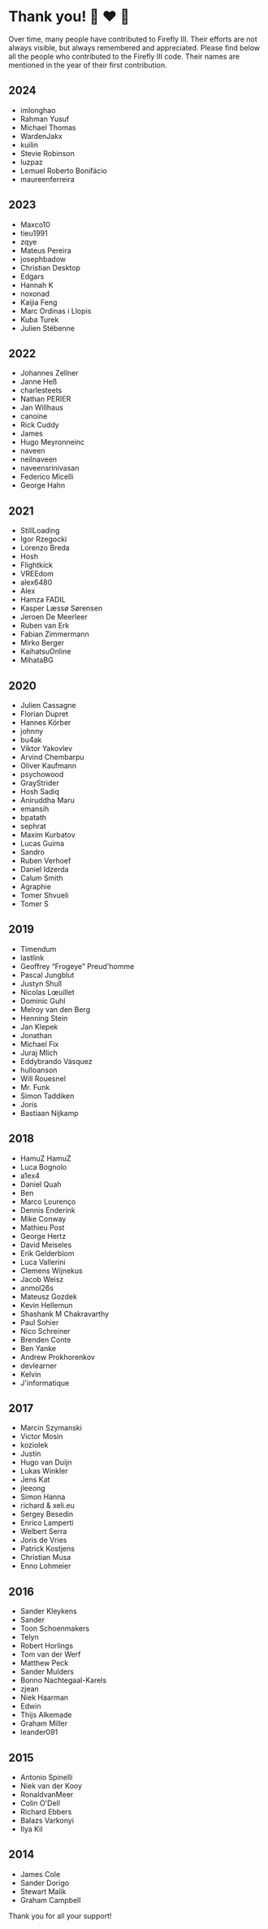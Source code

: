 # Thank you! :tada: :heart: :tada:

Over time, many people have contributed to Firefly III. Their efforts are not always visible, but always remembered and appreciated.
Please find below all the people who contributed to the Firefly III code. Their names are mentioned in the year of their first contribution.

## 2024
- imlonghao
- Rahman Yusuf
- Michael Thomas
- WardenJakx
- kuilin
- Stevie Robinson
- luzpaz
- Lemuel Roberto Bonifácio
- maureenferreira

## 2023
- Maxco10
- tieu1991
- zqye
- Mateus Pereira
- josephbadow
- Christian Desktop
- Edgars
- Hannah K
- noxonad
- Kaijia Feng
- Marc Ordinas i Llopis
- Kuba Turek
- Julien Stébenne

## 2022
- Johannes Zellner
- Janne Heß
- charlesteets
- Nathan PERIER
- Jan Willhaus
- canoine
- Rick Cuddy
- James
- Hugo Meyronneinc
- naveen
- neilnaveen
- naveensrinivasan
- Federico Micelli
- George Hahn

## 2021
- StillLoading
- Igor Rzegocki
- Lorenzo Breda
- Hosh
- Flightkick
- VREEdom
- alex6480
- Alex
- Hamza FADIL
- Kasper Læssø Sørensen
- Jeroen De Meerleer
- Ruben van Erk
- Fabian Zimmermann
- Mirko Berger
- KaihatsuOnline
- MihataBG

## 2020
- Julien Cassagne
- Florian Dupret
- Hannes Körber
- johnny
- bu4ak
- Viktor Yakovlev
- Arvind Chembarpu
- Oliver Kaufmann
- psychowood
- GrayStrider
- Hosh Sadiq
- Aniruddha Maru
- emansih
- bpatath
- sephrat
- Maxim Kurbatov
- Lucas Guima
- Sandro
- Ruben Verhoef
- Daniel Idzerda
- Calum Smith
- Agraphie
- Tomer Shvueli
- Tomer S

## 2019
- Timendum
- lastlink
- Geoffrey “Frogeye” Preud'homme
- Pascal Jungblut
- Justyn Shull
- Nicolas Lœuillet
- Dominic Guhl
- Melroy van den Berg
- Henning Stein
- Jan Klepek
- Jonathan
- Michael Fix
- Juraj Mlich
- Eddybrando Vásquez
- hulloanson
- Will Rouesnel
- Mr. Funk
- Simon Taddiken
- Joris
- Bastiaan Nijkamp

## 2018
- HamuZ HamuZ
- Luca Bognolo
- a1ex4
- Daniel Quah
- Ben
- Marco Lourenço
- Dennis Enderink
- Mike Conway
- Mathieu Post
- George Hertz
- David Meiseles
- Erik Gelderblom
- Luca Vallerini
- Clemens Wijnekus
- Jacob Weisz
- anmol26s
- Mateusz Gozdek
- Kevin Hellemun
- Shashank M Chakravarthy
- Paul Sohier
- Nico Schreiner
- Brenden Conte
- Ben Yanke
- Andrew Prokhorenkov
- devlearner
- Kelvin
- J'informatique

## 2017
- Marcin Szymanski
- Victor Mosin
- koziolek
- Justin
- Hugo van Duijn
- Lukas Winkler
- Jens Kat
- jleeong
- Simon Hanna
- richard & xeli.eu
- Sergey Besedin
- Enrico Lamperti
- Welbert Serra
- Joris de Vries
- Patrick Kostjens
- Christian Musa
- Enno Lohmeier

## 2016
- Sander Kleykens
- Sander
- Toon Schoenmakers
- Telyn
- Robert Horlings
- Tom van der Werf
- Matthew Peck
- Sander Mulders
- Bonno Nachtegaal-Karels
- zjean
- Niek Haarman
- Edwin
- Thijs Alkemade
- Graham Miller
- leander091

## 2015
- Antonio Spinelli
- Niek van der Kooy
- RonaldvanMeer
- Colin O'Dell
- Richard Ebbers
- Balazs Varkonyi
- Ilya Kil

## 2014
- James Cole
- Sander Dorigo
- Stewart Malik
- Graham Campbell


Thank you for all your support!
